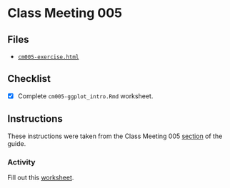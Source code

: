 # Class Meeting 005

## Files
* [`cm005-exercise.html`](https://dy-lin.github.io/STAT545-participation/cm005/cm005-exercise.html)

## Checklist
- [x] Complete `cm005-ggplot_intro.Rmd` worksheet.

## Instructions
These instructions were taken from the Class Meeting 005 [section](https://stat545guidebook.netlify.com/intro-to-plotting-with-ggplot2-part-i.html) of the guide.

### Activity
Fill out this [worksheet](https://raw.githubusercontent.com/STAT545-UBC/Classroom/master/tutorials/cm005-exercise.Rmd).
